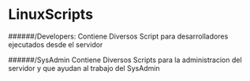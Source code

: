 # LinuxScripts

######/Developers:
		Contiene Diversos Script para desarrolladores ejecutados 
		desde el servidor
	
  
######/SysAdmin
	 	Contiene Diversos Scripts para la administracion del servidor 
		y que ayudan al trabajo del SysAdmin
